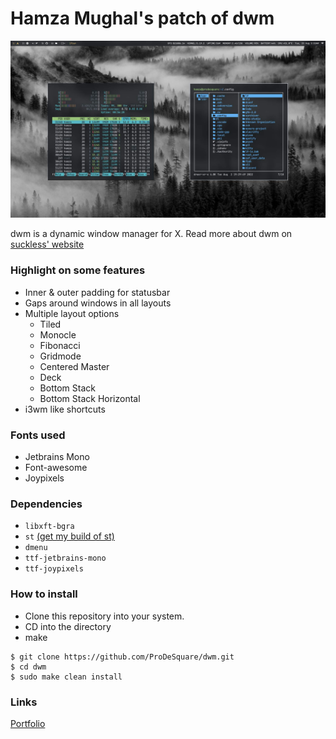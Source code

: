 # Hamza Mughal's patch of dwm

![Screenshot](./screenshot.jpg)

dwm is a dynamic window manager for X. Read more about dwm on [suckless' website](http://dwm.suckless.org)

### Highlight on some features

+ Inner & outer padding for statusbar
+ Gaps around windows in all layouts
+ Multiple layout options
    + Tiled
    + Monocle
    + Fibonacci
    + Gridmode
    + Centered Master
    + Deck
    + Bottom Stack
    + Bottom Stack Horizontal
+ i3wm like shortcuts

### Fonts used
+ Jetbrains Mono
+ Font-awesome
+ Joypixels

### Dependencies
+ `libxft-bgra`
+ `st` [(get my build of st)](https://github.com/ProDeSquare/st)
+ `dmenu`
+ `ttf-jetbrains-mono`
+ `ttf-joypixels`

### How to install
+ Clone this repository into your system.
+ CD into the directory
+ make

```
$ git clone https://github.com/ProDeSquare/dwm.git
$ cd dwm
$ sudo make clean install
```

### Links
[Portfolio](https://prodesquare.com)

